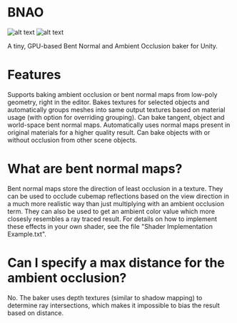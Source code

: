 # BNAO
![alt text](https://raw.githubusercontent.com/Fewes/BNAO/master/Example.png)
![alt text](https://raw.githubusercontent.com/Fewes/BNAO/master/UI.png)

A tiny, GPU-based Bent Normal and Ambient Occlusion baker for Unity.

# Features
Supports baking ambient occlusion or bent normal maps from low-poly geometry, right in the editor.
Bakes textures for selected objects and automatically groups meshes into same output textures based on material usage (with option for overriding grouping).
Can bake tangent, object and world-space bent normal maps.
Automatically uses normal maps present in original materials for a higher quality result.
Can bake objects with or without occlusion from other scene objects.

# What are bent normal maps?
Bent normal maps store the direction of least occlusion in a texture. They can be used to occlude cubemap reflections based on the view direction in a much more realistic way than just multiplying with an ambient occlusion term. They can also be used to get an ambient color value which more closesly resembles a ray traced result. For details on how to implement these effects in your own shader, see the file "Shader Implementation Example.txt".

# Can I specify a max distance for the ambient occlusion?
No. The baker uses depth textures (similar to shadow mapping) to determine ray intersections, which makes it impossible to bias the result based on distance.
